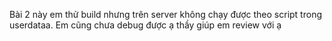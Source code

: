 Bài 2 này em thử build nhưng trên server không chạy được theo script trong userdataa.
Em cũng chưa debug được ạ
thầy giúp em review với ạ